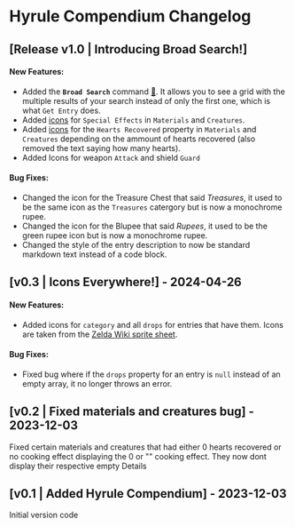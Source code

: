 # Hyrule Compendium Changelog

<!-- ---------------------------------------------------------------- -->

## [Release **v1.0** | Introducing Broad Search!]

#### New Features:
- Added the **`Broad Search`** command [🎉](raycast://extensions/raycast/raycast/confetti). It allows you to see a grid with the multiple results of your search instead of only the first one, which is what `Get Entry` does.
- Added [icons](https://zeldawiki.wiki/wiki/Category:Breath_of_the_Wild_Sprites) for `Special Effects` in `Materials` and `Creatures`.
- Added [icons](https://zeldawiki.wiki/wiki/Category:Breath_of_the_Wild_Sprites) for the `Hearts Recovered` property in `Materials` and `Creatures` depending on the ammount of hearts recovered (also removed the text saying how many hearts).
- Added Icons for weapon `Attack` and shield `Guard`

#### Bug Fixes:
- Changed the icon for the Treasure Chest that said *Treasures*, it used to be the same icon as the `Treasures` catergory but is now a monochrome rupee.
- Changed the icon for the Blupee that said *Rupees*, it used to be the green rupee icon but is now a monochrome rupee.
- Changed the style of the entry description to now be standard markdown text instead of a code block.

<!-- ---------------------------------------------------------------- -->

## [v0.3 | Icons Everywhere!] - 2024-04-26

#### New Features:
- Added icons for `category` and all `drops` for entries that have them. Icons are taken from the [Zelda Wiki sprite sheet](https://zeldawiki.wiki/wiki/Category:Breath_of_the_Wild_Sprites).

#### Bug Fixes:
- Fixed bug where if the `drops` property for an entry is `null` instead of an empty array, it no longer throws an error.

<!-- ---------------------------------------------------------------- -->

## [v0.2 | Fixed materials and creatures bug] - 2023-12-03

Fixed certain materials and creatures that had either 0 hearts recovered or no cooking effect displaying the 0 or "" cooking effect. They now dont display their respective empty Details

<!-- ---------------------------------------------------------------- -->

## [v0.1 | Added Hyrule Compendium] - 2023-12-03

Initial version code